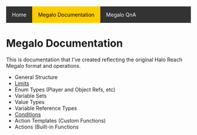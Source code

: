 <style type='text/css'>
ul.nav {list-style-type: none;padding: 0;overflow: hidden;background-color: #333;}
li.nav {  display:block; float: left;}
li.nav a {display: block; color: white; text-align: center; padding: 14px 16px; text-decoration: none;}
li.nav a:hover:not(.active) {background-color: #111;}
li.nav a.active {background-color: #ffcc00; color:#000} </style>
<ul class="nav">
      <li class="nav"><a href="https://palelebouf.github.io/OmahaScript/">Home</a></li>
      <li class="nav"><a class="active" href="https://palelebouf.github.io/OmahaScript/megalo/doc/home">Megalo Documentation</a></li>
      <li class="nav"><a href="https://palelebouf.github.io/OmahaScript/megalo/qna">Megalo QnA</a></li>
</ul>

# Megalo Documentation

This is documentation that I've created reflecting the original Halo Reach Megalo format and operations.

- General Structure
- [Limits](https://palelebouf.github.io/OmahaScript/megalo/doc/limits)
- Enum Types (Player and Object Refs, etc)
- Variable Sets
- Value Types
- Variable Reference Types
- [Conditions](https://palelebouf.github.io/OmahaScript/megalo/doc/conditions)
- Action Templates (Custom Functions)
- Actions (Built-in Functions
